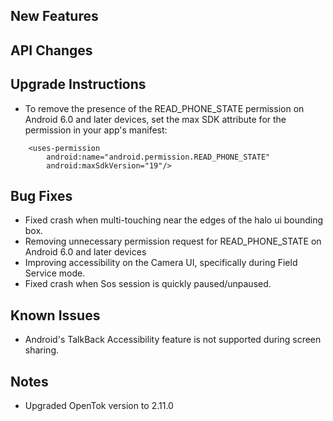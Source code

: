 ## New Features

## API Changes

## Upgrade Instructions

- To remove the presence of the READ_PHONE_STATE permission on Android 6.0 and later devices, set the max SDK
attribute for the permission in your app's manifest:

```
    <uses-permission
        android:name="android.permission.READ_PHONE_STATE"
        android:maxSdkVersion="19"/>
```

## Bug Fixes
- Fixed crash when multi-touching near the edges of the halo ui bounding box.
- Removing unnecessary permission request for READ_PHONE_STATE on Android 6.0 and later devices
- Improving accessibility on the Camera UI, specifically during Field Service mode.
- Fixed crash when Sos session is quickly paused/unpaused.

## Known Issues
- Android's TalkBack Accessibility feature is not supported during screen sharing.

## Notes
- Upgraded OpenTok version to 2.11.0
